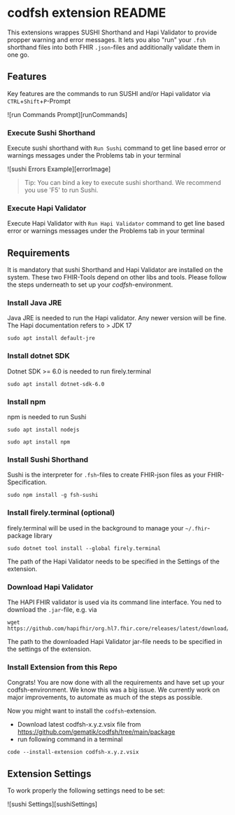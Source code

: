 

# codfsh extension README

This extensions wrappes SUSHI Shorthand and Hapi Validator to provide propper warning and error messages. It lets you also "run" your `.fsh` shorthand files into both FHIR `.json`-files and additionally validate them in one go.

## Features

Key features are the commands to run SUSHI and/or Hapi validator via `CTRL`+`Shift`+`P`-Prompt

![run Commands Prompt][runCommands]

### Execute Sushi Shorthand

Execute sushi shorthand with `Run Sushi` command to get line based error or warnings messages under the Problems tab in your terminal

![sushi Errors Example][errorImage]

> Tip: You can bind a key to execute sushi shorthand. We recommend you use 'F5' to run Sushi.

### Execute Hapi Validator

Execute Hapi Validator with `Run Hapi Validator` command to get line based error or warnings messages under the Problems tab in your terminal

## Requirements

It is mandatory that sushi Shorthand and Hapi Validator are installed on the system. These two FHIR-Tools depend on other libs and tools. Please follow the steps underneath to set up your _codfsh_-environment.

### Install Java JRE

Java JRE is needed to run the Hapi validator. Any newer version will be fine. The Hapi documentation refers to > JDK 17

```
sudo apt install default-jre
```

### Install dotnet SDK

Dotnet SDK >= 6.0 is needed to run firely.terminal

```
sudo apt install dotnet-sdk-6.0
```

### Install npm

npm is needed to run Sushi

```
sudo apt install nodejs
```

```
sudo apt install npm
```

### Install Sushi Shorthand

Sushi is the interpreter for `.fsh`-files to create FHIR-json files as your FHIR-Specification.

```
sudo npm install -g fsh-sushi
```

### Install firely.terminal (optional)

firely.terminal will be used in the background to manage your `~/.fhir`-package library

```
sudo dotnet tool install --global firely.terminal
```

The path of the Hapi Validator needs to be specified in the Settings of the extension.

### Download Hapi Validator

The HAPI FHIR validator is used via its command line interface. You ned to download the `.jar`-file, e.g. via

```
wget https://github.com/hapifhir/org.hl7.fhir.core/releases/latest/download/validator_cli.jar
```

The path to the downloaded Hapi Validator jar-file needs to be specified in the settings of the extension.

### Install Extension from this Repo
Congrats! You are now done with all the requirements and have set up your codfsh-environment. We know this was a big issue. We currently work on major improvements, to automate as much of the steps as possible.

Now you might want to install the `codfsh`-extension.
* Download latest codfsh-x.y.z.vsix file from https://github.com/gematik/codfsh/tree/main/package
* run following command in a terminal

```
code --install-extension codfsh-x.y.z.vsix
```

## Extension Settings

To work properly the following settings need to be set:

![sushi Settings][sushiSettings]
